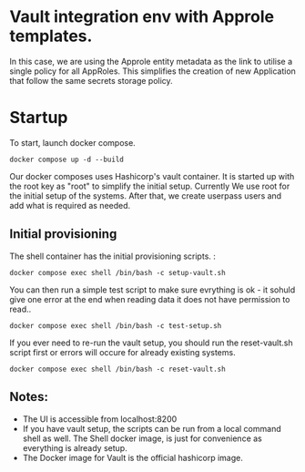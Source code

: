 # Vault integration env with Approle templates.

In this case, we are using the Approle entity metadata as the link to utilise a single policy for all AppRoles. This simplifies the creation of new Application that follow the same secrets storage policy. 

# Startup 

To start, launch docker compose. 

    docker compose up -d --build

Our docker composes uses Hashicorp's vault container. It is started up with the root key as "root" to simplify the initial setup. Currently We use root for the initial setup of the systems. After that, we create userpass users and add what is required as needed.

## Initial provisioning 

The shell container has the initial provisioning scripts. : 

    docker compose exec shell /bin/bash -c setup-vault.sh

You can then run a simple test script to make sure evrything is ok - it sohuld give one error at the end when reading data it does not have permission to read..

    docker compose exec shell /bin/bash -c test-setup.sh

If you ever need to re-run the vault setup, you should run the reset-vault.sh script first or errors will occure for already existing systems.

    docker compose exec shell /bin/bash -c reset-vault.sh

## Notes:

- The UI is accessible from localhost:8200
- If you have vault setup, the scripts can be run from a local command shell as well. The Shell docker image, is just for convenience as everything is already setup.
- The Docker image for Vault is the  official hashicorp image.

